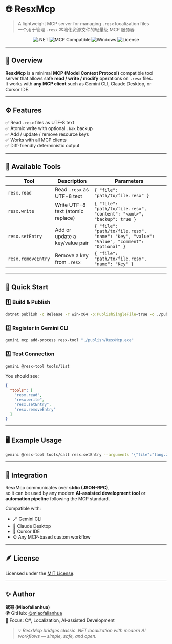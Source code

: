 # 🌐 ResxMcp
> A lightweight MCP server for managing `.resx` localization files  
> 一个用于管理 `.resx` 本地化资源文件的轻量级 MCP 服务器

<p align="center">
  <img src="https://img.shields.io/badge/.NET-8.0-blue?logo=dotnet&logoColor=white" alt=".NET" />
  <img src="https://img.shields.io/badge/MCP-Compatible-success?logo=protocols.io" alt="MCP Compatible" />
  <img src="https://img.shields.io/badge/Platform-Windows-green?logo=windows" alt="Windows" />
  <img src="https://img.shields.io/badge/License-MIT-yellow" alt="License" />
</p>

---

## 🧭 Overview
**ResxMcp** is a minimal **MCP (Model Context Protocol)** compatible tool server that allows safe **read / write / modify** operations on `.resx` files.  
It works with **any MCP client** such as Gemini CLI, Claude Desktop, or Cursor IDE.

---

## ⚙️ Features
✅ Read `.resx` files as UTF-8 text  
✅ Atomic write with optional `.bak` backup  
✅ Add / update / remove resource keys  
✅ Works with all MCP clients  
✅ Diff-friendly deterministic output

---

## 🧰 Available Tools

| Tool | Description | Parameters |
|------|--------------|-------------|
| `resx.read` | Read `.resx` as UTF-8 text | `{ "file": "path/to/file.resx" }` |
| `resx.write` | Write UTF-8 text (atomic replace) | `{ "file": "path/to/file.resx", "content": "<xml>", "backup": true }` |
| `resx.setEntry` | Add or update a key/value pair | `{ "file": "path/to/file.resx", "name": "Key", "value": "Value", "comment": "Optional" }` |
| `resx.removeEntry` | Remove a key from `.resx` | `{ "file": "path/to/file.resx", "name": "Key" }` |

---

## 🚀 Quick Start

### 1️⃣ Build & Publish
```bash
dotnet publish -c Release -r win-x64 -p:PublishSingleFile=true -o ./publish
```

### 2️⃣ Register in Gemini CLI
```bash
gemini mcp add-process resx-tool "./publish/ResxMcp.exe"
```

### 3️⃣ Test Connection
```bash
gemini @resx-tool tools/list
```

You should see:
```json
{
  "tools": [
    "resx.read",
    "resx.write",
    "resx.setEntry",
    "resx.removeEntry"
  ]
}
```

---

## 🖥️ Example Usage
```bash
gemini @resx-tool tools/call resx.setEntry --arguments '{"file":"lang.zh-CN.resx","name":"App.Title","value":"Triad Controls"}'
```

---

## 🧩 Integration
ResxMcp communicates over **stdio (JSON-RPC)**,  
so it can be used by any modern **AI-assisted development tool** or **automation pipeline** following the MCP standard.

Compatible with:
- 🪄 Gemini CLI  
- 🧠 Claude Desktop  
- 🧰 Cursor IDE  
- ⚙️ Any MCP-based custom workflow

---

## 🪶 License
Licensed under the [MIT License](LICENSE).

---

## ✨ Author
**斌哥 (Miaofalianhua)**  
🌍 GitHub: [@miaofalianhua](https://github.com/miaofalianhua)  
🧠 Focus: C#, Localization, AI-assisted Development

> 💡 *ResxMcp bridges classic .NET localization with modern AI workflows — simple, safe, and open.*
